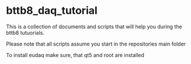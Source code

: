 # bttb8_daq_tutorial

This is a collection of documents and scripts that will help you during the
bttb8 tutuorials.

Please note that all scripts assume you start in the repositories main folder

To install eudaq make sure, that qt5 and root are installed
